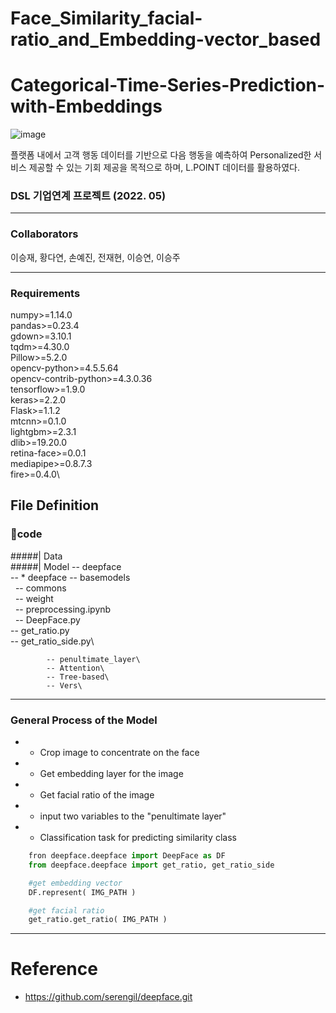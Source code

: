 # Face_Similarity_facial-ratio_and_Embedding-vector_based

# Categorical-Time-Series-Prediction-with-Embeddings
![image]((https://github.com/jayl-ee/Face_Similarity_facial-ratio_and_Embedding-vector_based/blob/main/Data/스크린샷%202022-05-28%20오후%2012.01.56.png))

플랫폼 내에서 고객 행동 데이터를 기반으로 다음 행동을 예측하여 Personalized한 서비스 제공할 수 있는 기회 제공을 목적으로 하며, L.POINT 데이터를 활용하였다.
### DSL 기업연계 프로젝트 (2022. 05)
___

### Collaborators
이승재, 황다연, 손예진, 전재현, 이승연, 이승주
___
### Requirements
numpy>=1.14.0\
pandas>=0.23.4\
gdown>=3.10.1\
tqdm>=4.30.0\
Pillow>=5.2.0\
opencv-python>=4.5.5.64\
opencv-contrib-python>=4.3.0.36\
tensorflow>=1.9.0\
keras>=2.2.0\
Flask>=1.1.2\
mtcnn>=0.1.0\
lightgbm>=2.3.1\
dlib>=19.20.0\
retina-face>=0.0.1\
mediapipe>=0.8.7.3\
fire>=0.4.0\

## File Definition
### 📁code
#####| Data\
#####| Model -- deepface \
             -- * deepface -- basemodels\
                           -- commons\
                           -- weight\
                           -- preprocessing.ipynb\
                           -- DeepFace.py\
                           -- get_ratio.py\
                           -- get_ratio_side.py\

            -- penultimate_layer\
            -- Attention\
            -- Tree-based\
            -- Vers\


___
### General Process of the Model
* - Crop image to concentrate on the face
* - Get embedding layer for the image
* - Get facial ratio of the image
* - input two variables to the "penultimate layer"
* - Classification task for predicting similarity class

```python
    fron deepface.deepface import DeepFace as DF
    from deepface.deepface import get_ratio, get_ratio_side

    #get embedding vector
    DF.represent( IMG_PATH )

    #get facial ratio
    get_ratio.get_ratio( IMG_PATH )
```

    

___

# Reference
- https://github.com/serengil/deepface.git
